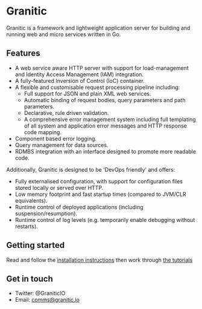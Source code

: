 # Granitic

Granitic is a framework and lightweight application server for building and running web and micro services written in Go. 

## Features

* A web service aware HTTP server with support for load-management and Identity Access Management (IAM) integration.
* A fully-featured Inversion of Control (IoC) container.
* A flexible and customisable request processing pipeline including:
    * Full support for JSON and plain XML web services.
    * Automatic binding of request bodies, query parameters and path parameters.
    * Declarative, rule driven validation.
    * A comprehensive error management system including full templating of all system and application error messages and 
    HTTP response code mapping.
* Component based error logging.
* Query management for data sources.
* RDMBS integration with an interface designed to promote more readable code.


Additionally, Granitic is designed to be 'DevOps friendly' and offers:

* Fully externalised configuration, with support for configuration files stored locally or served over HTTP.
* Low memory footprint and fast startup times (compared to JVM/CLR equivalents).
* Runtime control of deployed applications (including suspension/resumption).
* Runtime control of log levels (e.g. temporarily enable debugging without restarts).

## Getting started

Read and follow the [installation instructions](https://github.com/graniticio/granitic/blob/master/doc/installation.md) 
then work through [the tutorials](https://github.com/graniticio/granitic/tree/master/doc/tutorial)

## Get in touch

 * Twitter: @GraniticIO
 * Email: comms@granitic.io